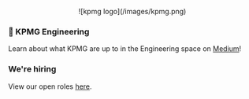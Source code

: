 <p align="center">
  ![kpmg logo](/images/kpmg.png)
</p>
  
### 📝 KPMG Engineering

Learn about what KPMG are up to in the Engineering space on [Medium](https://medium.com/kpmg-uk-engineering)! 

### We're hiring

View our open roles [here](https://www.kpmgcareers.co.uk/experienced-professional/technology-engineering/).
